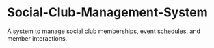 # Social-Club-Management-System
A system to manage social club memberships, event  schedules, and member interactions. 
